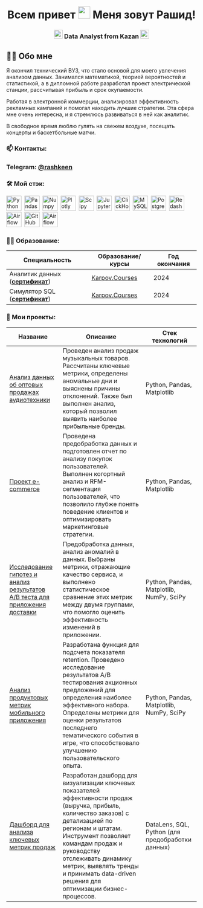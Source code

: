 <h1 align="center"> Всем привет <img src="https://c.tenor.com/05QmcJhoSIcAAAAd/tenor.gif" height="32"/> Меня зовут Рашид!</h1>
<h3 align="center"> <img src="https://em-content.zobj.net/source/apple/391/sparkles_2728.png" height="23"/> Data Analyst from Kazan <img src="https://em-content.zobj.net/source/apple/391/sparkles_2728.png" height="23"/> </h3>

## :man_technologist: Обо мне
Я окончил технический ВУЗ, что стало основой для моего увлечения анализом данных. Занимался математикой, теорией вероятностей и статистикой, а в дипломной работе разработал проект электрической станции, рассчитывая прибыль и срок окупаемости.

Работая в электронной коммерции, анализировал эффективность рекламных кампаний и помогал находить лучшие стратегии. Эта сфера мне очень интересна, и я стремлюсь развиваться в ней как аналитик.

В свободное время люблю гулять на свежем воздухе, посещать концерты и баскетбольные матчи. </br>

### 📫 Контакты:
### Telegram: [@rashkeen](https://t.me/rashkeen)

### :hammer_and_wrench: Мой стэк:
<div>
  <img src="https://img.shields.io/badge/python-white?logo=python&style=for-the-badge" title="Python" alt="Python" height="40"/>&nbsp;
  <img src="https://img.shields.io/badge/pandas-white?logo=pandas&logoColor=blue&style=for-the-badge" title="Pandas" alt="Pandas" height="40"/>&nbsp;
  <img src="https://img.shields.io/badge/numpy-white?logo=numpy&logoColor=blue&style=for-the-badge" title="Numpy" alt="Numpy" height="40"/>&nbsp;
  <img src="https://img.shields.io/badge/plotly-white?logo=plotly&logoColor=blue&style=for-the-badge" title="Plotly" alt="Plotly" height="40"/>&nbsp;
  <img src="https://img.shields.io/badge/Scipy-white?logo=Scipy&logoColor=black&style=for-the-badge" title="Scipy" alt="Scipy" height="40"/>&nbsp;
  <img src="https://img.shields.io/badge/Jupyter_notebook-white?logo=Jupyter&style=for-the-badge" title="Jupyter" alt="Jupyter" height="40"/>&nbsp;
  <img src="https://img.shields.io/badge/Clickhouse-white?logo=Clickhouse&style=for-the-badge" title="ClickHouse" alt="ClickHouse" height="40"/>&nbsp;
  <img src="https://img.shields.io/badge/mySQL-white?logo=mySQL&s&style=for-the-badge" title="MySQL"  alt="MySQL" height="40"/>&nbsp;
  <img src="https://img.shields.io/badge/PostgreSQL-white?logo=PostgreSQL&s&style=for-the-badge" title="PostgreSQL" alt="PostgreSQL" height="40"/>&nbsp;
  <img src="https://img.shields.io/badge/redash-white?logo=redash&logoColor=black&style=for-the-badge" title="Redash" alt="Redash" height="40"/>&nbsp;
  <img src="https://img.shields.io/badge/Tableau-white?logo=Tableau&s&logoColor=yellow&style=for-the-badge" title="Airflow" alt="Airflow" height="40"/>&nbsp;
  <img src="https://img.shields.io/badge/github-white?logo=github&logoColor=black&style=for-the-badge" title="GitHub" alt="GitHub" height="40"/>&nbsp;
  <img src="https://img.shields.io/badge/Airflow-white?logo=Airflow&style=for-the-badge" title="Airflow" alt="Airflow" height="40"/>&nbsp;
  
</div>

### 🧑‍🎓 Образование:

<div align='left'>

|**Специальность**|**Образование/курсы**|**Год окончания**|
|--------|-----------|-----------|
|Аналитик данных (__[сертификат](https://lab.karpov.courses/certificate/7c0b3ecc-06bb-440e-9b11-3d19057aa08d/)__)|[Karpov.Courses](https://karpov.courses/analytics)|2024|
|Симулятор SQL (__[сертификат](https://lab.karpov.courses/certificate/531808d6-baca-45d1-af31-6cbeeced6394/)__)|[Karpov.Courses](https://karpov.courses/simulator-sql)|2024|
</div>

### :book: Мои проекты:

<div align='center'>
  
|Название|Описание|Стек технологий|
|--------|-----------|-----------|
| [Анализ данных об оптовых продажах аудиотехники](https://github.com/rashkeen/audio_equipment_analysis)|Проведен анализ продаж музыкальных товаров. Рассчитаны ключевые метрики, определены аномальные дни и выяснены причины отклонений. Также был выполнен анализ, который позволил выявить наиболее прибыльные бренды.|Python, Pandas, Matplotlib|
|[Проект e-commerce](https://github.com/rashkeen/e-commerce_project)|Проведена предобработка данных и подготовлен отчет по анализу покупок пользователей. Выполнен когортный анализ и RFM-сегментация пользователей, что позволило глубже понять поведение клиентов и оптимизировать маркетинговые стратегии.|Python, Pandas, Matplotlib|
|[Исследование гипотез и анализ результатов A/B теста для приложения доставки](https://github.com/rashkeen/analysis_AB-test_results_for_delivery_application)|Предобработка данных, анализ аномалий в данных. Выбраны метрики, отражающие качество сервиса, и выполнено статистическое сравнение этих метрик между двумя группами, что помогло оценить эффективность изменений в приложении.|Python, Pandas, Matplotlib, NumPy, SciPy|
|[Анализ продуктовых метрик мобильного приложения](https://github.com/rashkeen/Analysis_of_mobile_application-)|Разработана функция для подсчета показателя retention. Проведено исследование результатов A/B тестирования акционных предложений для определения наиболее эффективного набора. Определены метрики для оценки результатов последнего тематического события в игре, что способствовало улучшению пользовательского опыта.|Python, Pandas, Matplotlib, NumPy, SciPy|
|[Дашборд для анализа ключевых метрик продаж](https://datalens.yandex/jpb8gtt6pfrs4?tab=yo)|Разработан дашборд для визуализации ключевых показателей эффективности продаж (выручка, прибыль, количество заказов) с детализацией по регионам и штатам. Инструмент позволяет командам продаж и руководству отслеживать динамику метрик, выявлять тренды и принимать data-driven решения для оптимизации бизнес-процессов.|DataLens, SQL, Python (для предобработки данных)|
</div>
